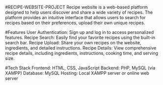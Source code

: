 #RECIPE-WEBSITE-PROJECT
Recipe website is a web-based platform designed to help users discover and share a wide variety of recipes.
The platform provides an intuitive interface that allows users to search for recipes based on their preferences, upload their own unique recipes.

#Features
User Authentication: Sign up and log in to access personalized features.
Recipe Search: Easily find your favorite recipes using the built-in search bar.
Recipe Upload: Share your own recipes on the website, ingredients, and detailed instructions.
Recipe Details: View comprehensive recipe details, including ingredients, instructions, cooking time, and serving size.

#Tech Stack
Frontend: HTML, CSS, JavaScript
Backend: PHP, MySQL (via XAMPP)
Database: MySQL
Hosting: Local XAMPP server or online web server
